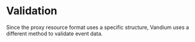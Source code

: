 # Validation

Since the proxy resource format uses a specific structure, Vandium uses a different method to validate event data.
